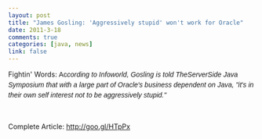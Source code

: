 ```yaml
--- 
layout: post
title: "James Gosling: 'Aggressively stupid' won't work for Oracle"
date: 2011-3-18
comments: true
categories: [java, news]
link: false
---
```

<div class="posterous_autopost">
<p>Fightin' Words: <span style="font-family: Arial, FreeSans, Helvetica, sans-serif; font-size: 14px; line-height: 21px;">Ac<em>cording to Infoworld, Gosling is told TheServerSide Java Symposium that with a large part of Oracle's business dependent on Java, "it's in their own self interest not to be aggressively stupid."</em></span></p>
<p> </p>
<p>Complete Article: <a title="gosling" href="http://goo.gl/HTpPx" target="_self">http://goo.gl/HTpPx</a></p>
<p> </p>
</div>
